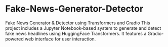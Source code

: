 # Fake-News-Generator-Detector
Fake News Generator &amp; Detector using Transformers and Gradio This project includes a Jupyter Notebook-based system to generate and detect fake news headlines using HuggingFace Transformers. It features a Gradio-powered web interface for user interaction.
